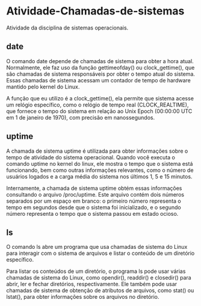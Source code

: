 # Atividade-Chamadas-de-sistemas
Atividade da disciplina de sistemas operacionais.

## date
O comando date depende de chamadas de sistema para obter a hora atual. Normalmente, ele faz uso da função gettimeofday() ou clock_gettime(), que são chamadas de sistema responsáveis por obter o tempo atual do sistema. Essas chamadas de sistema acessam um contador de tempo de hardware mantido pelo kernel do Linux.

A função que eu utilizo é a clock_gettime(), ela permite que sistema acesse um relógio específico, como o relógio de tempo real (CLOCK_REALTIME), que fornece o tempo do sistema em relação ao Unix Epoch (00:00:00 UTC em 1 de janeiro de 1970), com precisão em nanossegundos. 

## uptime

A chamada de sistema uptime é utilizada para obter informações sobre o tempo de atividade do sistema operacional. Quando você executa o comando uptime no kernel do linux, ele mostra o tempo que o sistema está funcionando, bem como outras informações relevantes, como o número de usuários logados e a carga média do sistema nos últimos 1, 5 e 15 minutos.

Internamente, a chamada de sistema uptime obtém essas informações consultando o arquivo /proc/uptime. Este arquivo contém dois números separados por um espaço em branco: o primeiro número representa o tempo em segundos desde que o sistema foi inicializado, e o segundo número representa o tempo que o sistema passou em estado ocioso.

## ls

O comando ls abre um programa que usa chamadas de sistema do Linux para interagir com o sistema de arquivos e listar o conteúdo de um diretório específico.

Para listar os conteúdos de um diretório, o programa ls pode usar várias chamadas de sistema do Linux, como opendir(), readdir() e closedir() para abrir, ler e fechar diretórios, respectivamente. Ele também pode usar chamadas de sistema de obtenção de atributos de arquivos, como stat() ou lstat(), para obter informações sobre os arquivos no diretório.